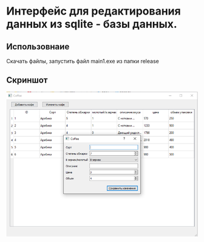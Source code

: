 # Интерфейс для редактирования данных из sqlite - базы данных.

## Использовнаие
Скачать файлы, запустить файл main1.exe из папки release

## Скриншот


![main_menu](https://github.com/KuzmichovaMary/coffee-release/blob/master/coffee.png?raw=true)

